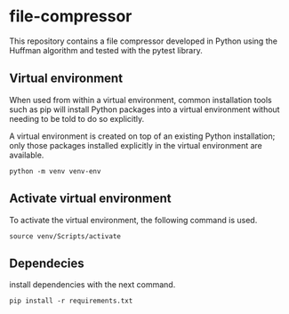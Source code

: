 # file-compressor
This repository contains a file compressor developed in Python using the Huffman algorithm and tested with the pytest library.

## Virtual environment
When used from within a virtual environment, common installation tools such as pip will install Python packages into a virtual environment without needing to be told to do so explicitly.

A virtual environment is created on top of an existing Python installation; only those packages installed explicitly in the virtual environment are available.

```shell
python -m venv venv-env
```

## Activate virtual environment
To activate the virtual environment, the following command is used.

```shell
source venv/Scripts/activate
```


## Dependecies
install dependencies with the next command.

```shell
pip install -r requirements.txt
```

